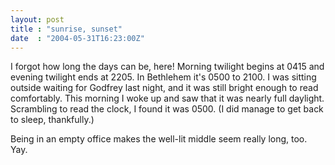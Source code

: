 ```yaml
---
layout: post
title : "sunrise, sunset"
date  : "2004-05-31T16:23:00Z"
---
```

I forgot how long the days can be, here!  Morning twilight begins at 0415 and evening twilight ends at 2205.  In Bethlehem it's 0500 to 2100.  I was sitting outside waiting for Godfrey last night, and it was still bright enough to read comfortably.  This morning I woke up and saw that it was nearly full daylight. Scrambling to read the clock, I found it was 0500.  (I did manage to get back to sleep, thankfully.)

Being in an empty office makes the well-lit middle seem really long, too.  Yay.

